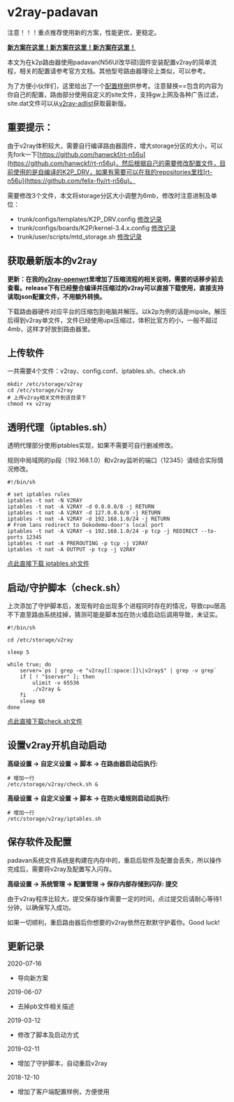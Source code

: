 # v2ray-padavan

注意！！！重点推荐使用新的方案，性能更优，更稳定。

[**新方案在这里！新方案在这里！新方案在这里！**](https://github.com/felix-fly/v2ray-padavan-doh)

本文为在k2p路由器使用padavan(N56U/改华硕)固件安装配置v2ray的简单流程，相关的配置请参考官方文档。其他型号路由器理论上类似，可以参考。

为了方便小伙伴们，这里给出了一个[配置样例](./client-config.json)供参考。注意替换==包含的内容为你自己的配置，路由部分使用自定义的site文件，支持gw上网及各种广告过滤，site.dat文件可以从[v2ray-adlist](https://github.com/felix-fly/v2ray-adlist)获取最新版。

## 重要提示：

由于v2ray体积较大，需要自行编译路由器固件，增大storage分区的大小，可以先fork一下[https://github.com/hanwckf/rt-n56u](https://github.com/hanwckf/rt-n56u)，然后根据自己的需要修改配置文件，目前使用的是自编译的K2P_DRV，如果有需要可以在我的repositories里找[rt-n56u](https://github.com/felix-fly/rt-n56u)。

需要修改3个文件，本文将storage分区大小调整为6mb，修改时注意进制及单位：

* trunk/configs/templates/K2P_DRV.config [修改记录](https://github.com/felix-fly/rt-n56u/commit/cf50f6aca5b7ee3eaf4cbe634510692591b6d261)
* trunk/configs/boards/K2P/kernel-3.4.x.config [修改记录](https://github.com/felix-fly/rt-n56u/commit/d406d2113b93ac45c88436115d84422feb52e13d)
* trunk/user/scripts/mtd_storage.sh [修改记录](https://github.com/felix-fly/rt-n56u/commit/6fdc378d7866f421876827f252cc6ecb42cf42f3)

## 获取最新版本的v2ray

**更新：在我的[v2ray-openwrt](https://github.com/felix-fly/v2ray-openwrt)里增加了压缩流程的相关说明，需要的话移步前去查看。release下有已经整合编译并压缩过的v2ray可以直接下载使用，直接支持读取json配置文件，不用额外转换。**

下载路由器硬件对应平台的压缩包到电脑并解压。以k2p为例的话是mipsle。解压后得到v2ray单文件，文件已经使用upx压缩过，体积比官方的小，一般不超过4mb，这样才好放到路由器里。

## 上传软件

一共需要4个文件：v2ray、config.conf、iptables.sh、check.sh

```
mkdir /etc/storage/v2ray
cd /etc/storage/v2ray
# 上传v2ray相关文件到该目录下
chmod +x v2ray
```

## 透明代理（iptables.sh）

透明代理部分使用iptables实现，如果不需要可自行删减修改。

规则中局域网的ip段（192.168.1.0）和v2ray监听的端口（12345）请结合实际情况修改。

```
#!/bin/sh

# set iptables rules
iptables -t nat -N V2RAY
iptables -t nat -A V2RAY -d 0.0.0.0/8 -j RETURN
iptables -t nat -A V2RAY -d 127.0.0.0/8 -j RETURN
iptables -t nat -A V2RAY -d 192.168.1.0/24 -j RETURN
# From lans redirect to Dokodemo-door's local port
iptables -t nat -A V2RAY -s 192.168.1.0/24 -p tcp -j REDIRECT --to-ports 12345
iptables -t nat -A PREROUTING -p tcp -j V2RAY
iptables -t nat -A OUTPUT -p tcp -j V2RAY
```

[点此直接下载 iptables.sh文件](./iptables.sh)

## 启动/守护脚本（check.sh）

上次添加了守护脚本后，发现有时会出现多个进程同时存在的情况，导致cpu居高不下直至路由系统挂掉，猜测可能是脚本加在防火墙启动后调用导致，未证实。

```
#!/bin/sh

cd /etc/storage/v2ray

sleep 5

while true; do
    server=`ps | grep -e "v2ray[[:space:]]\|v2ray$" | grep -v grep`
    if [ ! "$server" ]; then
        ulimit -v 65536
        ./v2ray &
    fi
    sleep 60
done
```
[点此直接下载check.sh文件](./check.sh)

## 设置v2ray开机自动启动

**高级设置 -> 自定义设置 -> 脚本 -> 在路由器启动后执行:**

```
# 增加一行
/etc/storage/v2ray/check.sh &
```

**高级设置 -> 自定义设置 -> 脚本 -> 在防火墙规则启动后执行:**

```
# 增加一行
/etc/storage/v2ray/iptables.sh
```

## 保存软件及配置

padavan系统文件系统是构建在内存中的，重启后软件及配置会丢失，所以操作完成后，需要将v2ray及配置写入闪存。

**高级设置 -> 系统管理 -> 配置管理 -> 保存内部存储到闪存: 提交**

由于v2ray程序比较大，提交保存操作需要一定的时间，点过提交后请耐心等待1分钟，以确保写入成功。

如果一切顺利，重启路由器后你想要的v2ray依然在默默守护着你。Good luck!

## 更新记录
2020-07-16
* 导向新方案

2019-06-07
* 去掉pb文件相关描述

2019-03-12
* 修改了脚本及启动方式

2019-02-11
* 增加了守护脚本，自动重启v2ray

2018-12-10
* 增加了客户端配置样例，方便使用

